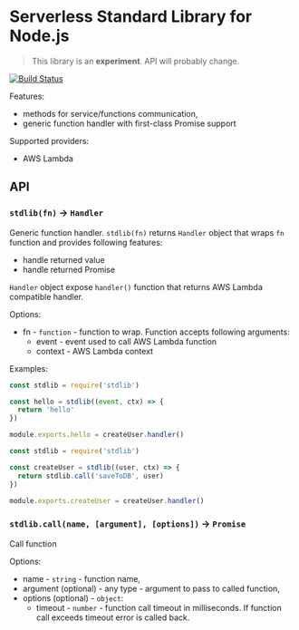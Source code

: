 # Serverless Standard Library for Node.js

> This library is an **experiment**. API will probably change.

[![Build Status](https://travis-ci.org/serverless/stdlib-nodejs.svg?branch=master)](https://travis-ci.org/serverless/stdlib-nodejs)

Features:

- methods for service/functions communication,
- generic function handler with first-class Promise support

Supported providers:

- AWS Lambda

## API

### `stdlib(fn)` -> `Handler`

Generic function handler. `stdlib(fn)` returns `Handler` object that wraps `fn` function and provides following features:

- handle returned value
- handle returned Promise

`Handler` object expose `handler()` function that returns AWS Lambda compatible handler.

Options:

- fn - `function` - function to wrap. Function accepts following arguments:
  - event - event used to call AWS Lambda function
  - context - AWS Lambda context

Examples:

```javascript
const stdlib = require('stdlib')

const hello = stdlib((event, ctx) => {
  return 'hello'
})

module.exports.hello = createUser.handler()
```

```javascript
const stdlib = require('stdlib')

const createUser = stdlib((user, ctx) => {
  return stdlib.call('saveToDB', user)
})

module.exports.createUser = createUser.handler()
```

### `stdlib.call(name, [argument], [options])` -> `Promise`

Call function

Options:

- name - `string` - function name,
- argument (optional) - any type - argument to pass to called function,
- options (optional) - `object`:
  - timeout - `number` - function call timeout in milliseconds. If function call exceeds timeout error is called back.
